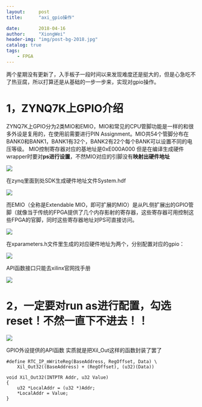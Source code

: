 ```yaml
---
layout:     post
title:      "axi_gpio操作"

date:       2018-04-16
author:     "XiongWei"
header-img: "img/post-bg-2018.jpg"
catalog: true
tags:
    - FPGA
---
```

两个星期没有更新了，入手板子一段时间以来发现难度还是挺大的，但是心急吃不了热豆腐，所以打算还是从基础的一步一步来，实现对gpio操作。

# 1，ZYNQ7K上GPIO介绍 #  

ZYNQ7K上GPIO分为2类MIO和EMIO，MIO和常见的CPU管脚功能是一样的和很多外设是复用的，在使用前需要进行PIN Assignment。MIO共54个管脚分布在BANK0和BANK1，BANK1有32个，BANK2有22个每个BANK可以设置不同的电压等级。
MIO控制寄存器对应的基地址是0xE000A000
但是在编译生成硬件wrapper时要对**ps进行设置**，不然MIO对应的引脚没有**映射出硬件地址**

![](http://githubblogpic.oss-cn-huhehaote.aliyuncs.com/2018-04-16/40.png)

在zynq里面到处SDK生成硬件地址文件System.hdf

![](http://githubblogpic.oss-cn-huhehaote.aliyuncs.com/2018-04-16/41.png)

而EMIO（全称是Extendable MIO，即可扩展的MIO）是从PL侧扩展出的GPIO管脚（就像当于传统的FPGA提供了几个内存影射的寄存器，这些寄存器可用控制这些FPGA的官脚，同时这些寄存器地址对PS可直接访问。

![](http://githubblogpic.oss-cn-huhehaote.aliyuncs.com/2018-04-16/42.png)

在xparameters.h文件里生成的对应硬件地址为两个，分别配置对应的gpio：

![](http://githubblogpic.oss-cn-huhehaote.aliyuncs.com/2018-04-16/43.png)

API函数接口只能去xilinx官网找手册

![](http://githubblogpic.oss-cn-huhehaote.aliyuncs.com/2018-04-16/44.png)

# 2，一定要对run as进行配置，勾选reset！不然一直下不进去！！ #

![](http://githubblogpic.oss-cn-huhehaote.aliyuncs.com/2018-04-16/45.png)

GPIO外设提供的API函数 
实质就是把Xil_Out这样的函数封装了罢了

	#define RTC_IP_mWriteReg(BaseAddress, RegOffset, Data) \
	  	Xil_Out32((BaseAddress) + (RegOffset), (u32)(Data))
	
	void Xil_Out32(INTPTR Addr, u32 Value)
	{
		u32 *LocalAddr = (u32 *)Addr;
		*LocalAddr = Value;
	}
